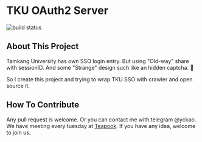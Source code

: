# TKU OAuth2 Server
![build status](https://ci.yckao.net/api/badges/yckao/TKU-OAuth2-Server/status.svg)
## About This Project

Tamkang University has own SSO login entry.
But using "Old-way" share with sessionID.
And some "Strange" design such like an hidden captcha. 🤔

So I create this project and trying to wrap TKU SSO with
crawler and open source it.

## How To Contribute
Any pull request is welcome.
Or you can contact me with telegram @yckao.
We have meeting every tuesday at [Teapook](https://www.facebook.com/茶舖客Teapook-487942934895380/).
If you have any idea, welcome to join us.
